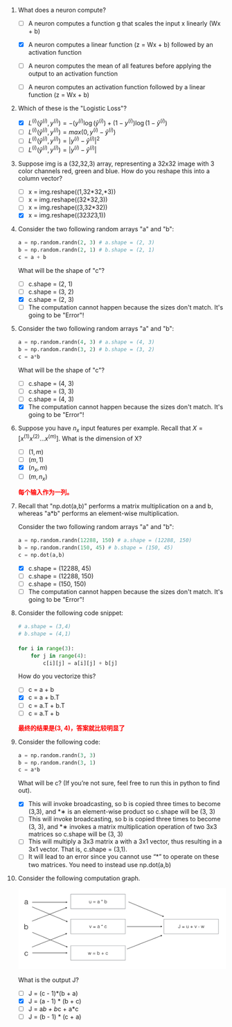 1. What does a neuron compute?
    - [ ] A neuron computes a function g that scales the input x linearly (Wx + b)
    - [x] A neuron computes a linear function (z = Wx + b) followed by an activation function
    - [ ] A neuron computes the mean of all features before applying the output to an activation function
    - [ ] A neuron computes an activation function followed by a linear function (z = Wx + b)


2. Which of these is the "Logistic Loss"?
   - [x] ${L}^{(i)}(\hat{y}^{(i)}, y^{(i)}) = -( y^{(i)}\log(\hat{y}^{(i)}) + (1- y^{(i)})\log(1-\hat{y}^{(i)})$
   - [ ] ${L}^{(i)}(\hat{y}^{(i)}, y^{(i)}) = max(0, y^{(i)}-\hat{y}^{(i)})$
    - [ ] ${L}^{(i)}(\hat{y}^{(i)}, y^{(i)}) = |y^{(i)}-\hat{y}^{(i)}|^2$
    - [ ] ${L}^{(i)}(\hat{y}^{(i)}, y^{(i)}) = |y^{(i)}-\hat{y}^{(i)}|$

3. Suppose img is a (32,32,3) array, representing a 32x32 image with 3 color channels red, green and blue. How do you reshape this into a column vector?
    - [ ] x = img.reshape((1,32*32,*3))
    - [ ] x = img.reshape((32*32,3))
    - [ ] x = img.reshape((3,32*32))
    - [x] x = img.reshape((32*32*3,1))

4. Consider the two following random arrays "a" and "b":
   
    ```python
    a = np.random.randn(2, 3) # a.shape = (2, 3)
    b = np.random.randn(2, 1) # b.shape = (2, 1)
    c = a + b
    ```
    What will be the shape of "c"?

    - [ ] c.shape = (2, 1)
    - [ ] c.shape = (3, 2)
    - [x] c.shape = (2, 3)
    - [ ] The computation cannot happen because the sizes don't match. It's going to be "Error"!

5. Consider the two following random arrays "a" and "b":
   
    ```python
    a = np.random.randn(4, 3) # a.shape = (4, 3)
    b = np.random.randn(3, 2) # b.shape = (3, 2)
    c = a*b
    ```
    What will be the shape of "c"?

    - [ ] c.shape = (4, 3)
    - [ ] c.shape = (3, 3)
    - [ ] c.shape = (4, 3)
    - [x] The computation cannot happen because the sizes don't match. It's going to be "Error"!

6. Suppose you have $n_x$ input features per example. Recall that $X = [x^{(1)} x^{(2)} ... x^{(m)}]$. What is the dimension of X?
    - [ ] $(1,m)$
    - [ ] $(m,1)$
    - [x] $(n_x, m)$
    - [ ] $(m,n_x)$

    <font color=red>**每个输入作为一列。**</font>
    


7. Recall that "np.dot(a,b)" performs a matrix multiplication on a and b, whereas "a*b" performs an element-wise multiplication.

    Consider the two following random arrays "a" and "b":

    ```python
    a = np.random.randn(12288, 150) # a.shape = (12288, 150)
    b = np.random.randn(150, 45) # b.shape = (150, 45)
    c = np.dot(a,b)
    ```
   
    - [x] c.shape = (12288, 45)
    - [ ] c.shape = (12288, 150)
    - [ ] c.shape = (150, 150)
    - [ ] The computation cannot happen because the sizes don't match. It's going to be "Error"!

8. Consider the following code snippet:

    ```python
    # a.shape = (3,4)
    # b.shape = (4,1)

    for i in range(3):
        for j in range(4):
            c[i][j] = a[i][j] + b[j]
    ```

    How do you vectorize this?

    - [ ] c = a + b
    - [x] c = a + b.T
    - [ ] c = a.T + b.T
    - [ ] c = a.T + b

    <font color=red>**最终的结果是(3, 4)，答案就比较明显了**</font>

9. Consider the following code:

    ```python
    a = np.random.randn(3, 3)
    b = np.random.randn(3, 1)
    c = a*b
    ```

    What will be c? (If you’re not sure, feel free to run this in python to find out).

    - [x] This will invoke broadcasting, so b is copied three times to become (3,3), and *∗ is an element-wise product so c.shape will be (3, 3)
    - [ ] This will invoke broadcasting, so b is copied three times to become (3, 3), and *∗ invokes a matrix multiplication operation of two 3x3 matrices so c.shape will be (3, 3)
    - [ ] This will multiply a 3x3 matrix a with a 3x1 vector, thus resulting in a 3x1 vector. That is, c.shape = (3,1).
    - [ ] It will lead to an error since you cannot use “*” to operate on these two matrices. You need to instead use np.dot(a,b)

10. Consider the following computation graph.
    
    ![](images/week2-1.png)

    What is the output J?

    - [ ]  J = (c - 1)*(b + a)
    - [x] J = (a - 1) * (b + c)
    - [ ] J = a*b + b*c + a*c
    - [ ] J = (b - 1) * (c + a)